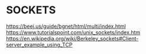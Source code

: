 # SOCKETS
https://beej.us/guide/bgnet/html/multi/index.html
https://www.tutorialspoint.com/unix_sockets/index.htm
https://en.wikipedia.org/wiki/Berkeley_sockets#Client-server_example_using_TCP